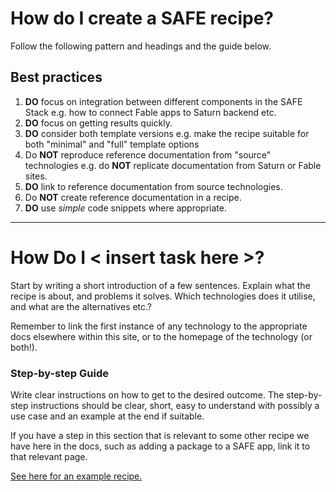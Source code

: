 # How do I create a SAFE recipe?
Follow the following pattern and headings and the guide below.

## Best practices
1. **DO** focus on integration between different components in the SAFE Stack e.g. how to connect Fable apps to Saturn backend etc.
1. **DO** focus on getting results quickly.
1. **DO** consider both template versions e.g. make the recipe suitable for both "minimal" and "full" template options
1. Do **NOT** reproduce reference documentation from "source" technologies e.g. do **NOT** replicate documentation from Saturn or Fable sites.
1. **DO** link to reference documentation from source technologies.
1. Do **NOT** create reference documentation in a recipe.
1. **DO** use *simple* code snippets where appropriate.

---

# How Do I < insert task here >?
Start by writing a short introduction of a few sentences. Explain what the recipe is about, and problems it solves. Which technologies does it utilise, and what are the alternatives etc.?

Remember to link the first instance of any technology to the appropriate docs elsewhere within this site, or to the homepage of the technology (or both!).

### Step-by-step Guide
Write clear instructions on how to get to the desired outcome. The step-by-step instructions should be clear, short, easy to understand with possibly a use case and an example at the end if suitable.

If you have a step in this section that is relevant to some other recipe we have here in the docs, such as adding a package to a SAFE app, link it to that relevant page.

[See here for an example recipe.](../v4-recipes/ui/add-bulma.md)